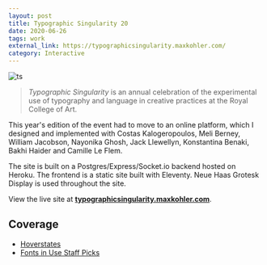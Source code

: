 ```yaml
---
layout: post
title: Typographic Singularity 20
date: 2020-06-26
tags: work
external_link: https://typographicsingularity.maxkohler.com/
category: Interactive
---
```


![ts](/assets/projects/ts-2020.png)

> _Typographic Singularity_ is an annual celebration of the experimental use of typography and language in creative practices at the Royal College of Art.

This year's edition of the event had to move to an online platform, which I designed and implemented with Costas Kalogeropoulos, Meli Berney, William Jacobson, Nayonika Ghosh, Jack Llewellyn, Konstantina Benaki, Bakhi Haider and Camille Le Flem.

The site is built on a Postgres/Express/Socket.io backend hosted on Heroku. The frontend is a static site built with Eleventy. Neue Haas Grotesk Display is used throughout the site.

View the live site at **[typographicsingularity.maxkohler.com](https://typographicsingularity.maxkohler.com/)**.

## Coverage

- [Hoverstates](https://www.hoverstat.es/features/typographic-singularity-2020)
- [Fonts in Use Staff Picks](https://fontsinuse.com/uses/33780/typographic-singularity-2020)
